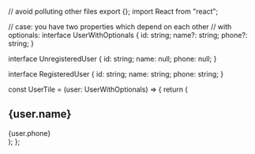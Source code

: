 // avoid polluting other files
export {};
import React from "react";

// case: you have two properties which depend on each other
// with optionals:
interface UserWithOptionals {
  id: string;
  name?: string;
  phone?: string;
}

interface UnregisteredUser {
  id: string;
  name: null;
  phone: null;
}

interface RegisteredUser {
  id: string;
  name: string;
  phone: string;
}

const UserTile = (user: UserWithOptionals) => {
  return (
    <div>
      <h2>{user.name}</h2>
      <span>{user.phone}</span>
    </div>
  );
};
